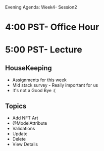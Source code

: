 Evening Agenda:  Week4- Session2 
# 4:00 PST-  Office Hour
# 5:00 PST-  Lecture

## HouseKeeping
- Assignments for this week 
- Mid stack survey - Really important for us 
- It's not a Good Bye :(

## Topics
- Add NFT Art
- @ModelAttribute
- Validations
- Update 
- Delete 
- View Details 